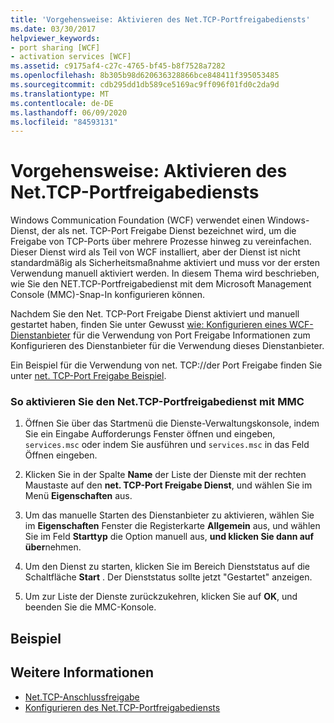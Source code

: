 ```yaml
---
title: 'Vorgehensweise: Aktivieren des Net.TCP-Portfreigabediensts'
ms.date: 03/30/2017
helpviewer_keywords:
- port sharing [WCF]
- activation services [WCF]
ms.assetid: c9175af4-c27c-4765-bf45-b8f7528a7282
ms.openlocfilehash: 8b305b98d620636328866bce848411f395053485
ms.sourcegitcommit: cdb295dd1db589ce5169ac9ff096f01fd0c2da9d
ms.translationtype: MT
ms.contentlocale: de-DE
ms.lasthandoff: 06/09/2020
ms.locfileid: "84593131"
---
```

# <a name="how-to-enable-the-nettcp-port-sharing-service"></a>Vorgehensweise: Aktivieren des Net.TCP-Portfreigabediensts
Windows Communication Foundation (WCF) verwendet einen Windows-Dienst, der als net. TCP-Port Freigabe Dienst bezeichnet wird, um die Freigabe von TCP-Ports über mehrere Prozesse hinweg zu vereinfachen. Dieser Dienst wird als Teil von WCF installiert, aber der Dienst ist nicht standardmäßig als Sicherheitsmaßnahme aktiviert und muss vor der ersten Verwendung manuell aktiviert werden. In diesem Thema wird beschrieben, wie Sie den NET.TCP-Portfreigabedienst mit dem Microsoft Management Console (MMC)-Snap-In konfigurieren können.  
  
 Nachdem Sie den Net. TCP-Port Freigabe Dienst aktiviert und manuell gestartet haben, finden Sie unter Gewusst [wie: Konfigurieren eines WCF-Dienstanbieter](how-to-configure-a-wcf-service-to-use-port-sharing.md) für die Verwendung von Port Freigabe Informationen zum Konfigurieren des Dienstanbieter für die Verwendung dieses Dienstanbieter.  
  
 Ein Beispiel für die Verwendung von net. TCP://der Port Freigabe finden Sie unter [net. TCP-Port Freigabe Beispiel](../samples/net-tcp-port-sharing-sample.md).  
  
### <a name="to-enable-the-nettcp-port-sharing-service-using-mmc"></a>So aktivieren Sie den Net.TCP-Portfreigabedienst mit MMC  
  
1. Öffnen Sie über das Startmenü die Dienste-Verwaltungskonsole, indem Sie ein Eingabe Aufforderungs Fenster öffnen und eingeben, `services.msc` oder indem Sie ausführen und `services.msc` in das Feld Öffnen eingeben.  
  
2. Klicken Sie in der Spalte **Name** der Liste der Dienste mit der rechten Maustaste auf den **net. TCP-Port Freigabe Dienst**, und wählen Sie im Menü **Eigenschaften** aus.  
  
3. Um das manuelle Starten des Dienstanbieter zu aktivieren, wählen Sie im **Eigenschaften** Fenster die Registerkarte **Allgemein** aus, und wählen Sie im Feld **Starttyp** die Option manuell aus, **und klicken Sie dann auf über**nehmen.  
  
4. Um den Dienst zu starten, klicken Sie im Bereich Dienststatus auf die Schaltfläche **Start** . Der Dienststatus sollte jetzt "Gestartet" anzeigen.  
  
5. Um zur Liste der Dienste zurückzukehren, klicken Sie auf **OK**, und beenden Sie die MMC-Konsole.  
  
## <a name="example"></a>Beispiel  
  
## <a name="see-also"></a>Weitere Informationen

- [Net.TCP-Anschlussfreigabe](net-tcp-port-sharing.md)
- [Konfigurieren des Net.TCP-Portfreigabediensts](configuring-the-net-tcp-port-sharing-service.md)
